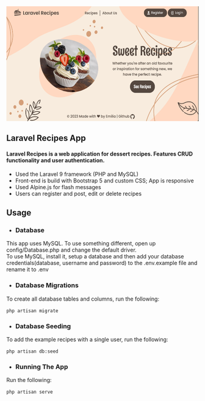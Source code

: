 <img src ="/public/images/screenshot-1.png" width="520" height="300">

## Laravel Recipes App

#### Laravel Recipes is a web application for dessert recipes. Features CRUD functionality and user authentication.
- Used the Laravel 9 framework (PHP and MySQL)
- Front-end is build with Bootstrap 5 and custom CSS; App is responsive
- Used Alpine.js for flash messages
- Users can register and post, edit or delete recipes

## Usage

- ### Database
This app uses MySQL. To use something different, open up config/Database.php and change the default driver. <br>
To use MySQL, install it, setup a database and then add your database credentials(database, username and password) to the .env.example file and rename it to .env

- ### Database Migrations
To create all database tables and columns, run the following:
```
php artisan migrate
```

- ### Database Seeding
To add the example recipes with a single user, run the following:
```
php artisan db:seed
```
- ### Running The App
Run the following:
```
php artisan serve
```
